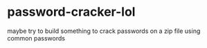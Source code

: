 # password-cracker-lol
maybe try to build something to crack passwords on a zip file using common passwords
